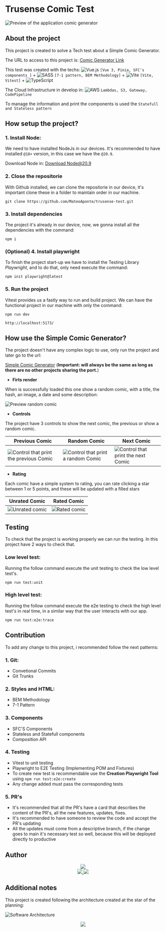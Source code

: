 # Trusense Comic Test

![Preview of the application comic generator](./src/assets/image/appPreview.png)

## About the project

This project is created to solve a Tech test about a Simple Comic Generator.

The URL to access to this project is: [Comic Generator Link](http://comic-generator.com.s3-website-us-east-1.amazonaws.com)

This test was created with the techs: ![Vue.js](https://img.shields.io/badge/vuejs-%2335495e.svg?style=for-the-badge&logo=vuedotjs&logoColor=%234FC08D) `[Vue 3, Pinia, SFC's components ]` + ![SASS](https://img.shields.io/badge/SASS-hotpink.svg?style=for-the-badge&logo=SASS&logoColor=white) `[7-1 pattern, BEM Methodology]` + ![Vite](https://img.shields.io/badge/vite-%23646CFF.svg?style=for-the-badge&logo=vite&logoColor=white) `[Vite, Vitest]` + ![TypeScript](https://img.shields.io/badge/typescript-%23007ACC.svg?style=for-the-badge&logo=typescript&logoColor=white)

The Cloud Infrastructure in develop in: ![AWS](https://img.shields.io/badge/AWS-%23FF9900.svg?style=for-the-badge&logo=amazon-aws&logoColor=white) `Lambdas, S3, Gateway, CodePipeline`

To manage the information and print the components is used the `Statefull and Stateless pattern`

## How setup the project?

### 1. Install Node:

We need to have installed NodeJs in our devices. It's recommended to have installed `@18+` version, in this case we have the `@20.9`.

Download Node in: [Download Node@20.9](https://nodejs.org/en/blog/release/v20.9.0)

### 2. Close the repositorie

With Github installed, we can clone the repositorie in our device, it's important clone these in a folder to maintain order in our machine.

`git clone https://github.com/MateoAponte/trusense-test.git`

### 3. Install dependencies

The project it's already in our device, now, we gonna install all the dependencies with the command:

`npm i`

### (Optional) 4. Install playwright

To finish the project start-up we have to install the Testing Library _Playwright_, and to do that, only need execute the command:

`npm init playwright@latest`

### 5. Run the project

Vitest provides us a fastly way to run and build project. We can have the functional project in our machine with only the command:

`npm run dev`

`http://localhost:5173/`

## How use the Simple Comic Generator?

The project doesn't have any complex logic to use, only run the project and later go to the url:

[Simple Comic Generator](`http://localhost:5173/`) (**Important: will always be the same as long as there are no other projects sharing the port.**)

- **Firts render**

When is successfully loaded this one show a random comic, with a title, the hash, an image, a date and some description:

![Preview random comic](./src/assets/image/previewComic.png)

- **Controls**

The project have 3 controls to show the next comic, the previous or show a random comic.

| **Previous Comic**                                                             | **Random Comic**                                                         | **Next Comic**                                                         |
| ------------------------------------------------------------------------------ | ------------------------------------------------------------------------ | ---------------------------------------------------------------------- |
| ![Control that print the previous Comic](./src/assets/image/previousComic.png) | ![Control that print a random Comic](./src/assets/image/randomComic.png) | ![Control that print the next Comic](./src/assets/image/nextComic.png) |

- **Rating**

Each comic have a simple system to rating, you can rate clicking a star between 1 or 5 points, and these will be updated with a filled stars

| **Unrated Comic**                                     | **Rated Comic**                                   |
| ----------------------------------------------------- | ------------------------------------------------- |
| ![Unrated comic](./src/assets/image/unratedComic.png) | ![Rated comic](./src/assets/image/ratedComic.png) |

## Testing

To check that the project is working properly we can run the testing. In this project have 2 ways to check that.

### Low level test:

Running the follow command execute the unit testing to check the low level test's.

`npm run test:unit`

### High level test:

Running the follow command execute the e2e testing to check the high level test's in real time, in a similar way that the user interacts with our app.

`npm run test:e2e:trace`

## Contribution

To add any change to this project, i recommended follow the next patterns:

### 1. Git:

- Convetional Commits
- Git Trunks

### 2. Styles and HTML:

- BEM Methodology
- 7-1 Pattern

### 3. Components

- SFC'S Components
- Stateless and Statefull components
- Composition API

### 4. Testing

- Vitest to unit testing
- Playwright to E2E Testing (Implementing POM and Fixtures)
- To create new test is recommendable use the **Creation Playwright Tool** using `npm run test:e2e:create`
- Any change added must pass the corresponding tests

### 5. PR's

- It's recommended that all the PR's have a card that describes the content of the PR's, all the new features, updates, fixes.
- It's recommended to have someone to review the code and accept the PR's updating
- All the updates must come from a descriptive branch, if the change goes to main it's necessary test so well, because this will be deployed directly to productive

## Author

<div align="center">
    <img src="https://img.shields.io/badge/Created%20by-Mathew%20Ap-orange?style=for-the-badge&logo=Jupyter">
</div>

<div align="center">
  <a href="https://www.linkedin.com/mwlite/in/mateo-aponte-murcia">
    <img src="https://img.shields.io/badge/MateoAponte-%230077B5.svg?style=for-the-badge&logo=linkedin&logoColor=white">
  </a>
  <a href="https://www.hackerrank.com/apontemurciamat1">
    <img src="https://img.shields.io/badge/-apontemurciamat1-2EC866?style=for-the-badge&logo=HackerRank&logoColor=white">
  </a>
</div>

## Additional notes

This project is created following the architecture created at the star of the planning:

![Software Architecture](./src/assets/image/softwareArchitecture.png)

<div align="center">
  <a href="#">
    <img src="https://img.shields.io/badge/FRONT AS A SCIENCE-red?logo=undertale&style=for-the-badge">
  </a>
</div>
